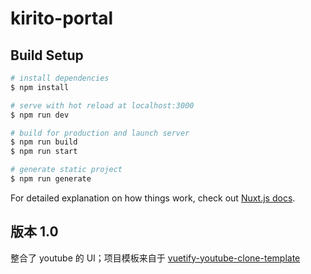 # kirito-portal

## Build Setup

```bash
# install dependencies
$ npm install

# serve with hot reload at localhost:3000
$ npm run dev

# build for production and launch server
$ npm run build
$ npm run start

# generate static project
$ npm run generate
```

For detailed explanation on how things work, check out [Nuxt.js docs](https://nuxtjs.org).

## 版本 1.0

整合了 youtube 的 UI；项目模板来自于 [vuetify-youtube-clone-template](https://github.com/techreagan/vuetify-youtube-clone-template)

